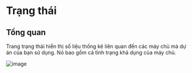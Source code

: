 # Trạng thái

## Tổng quan

Trang trạng thái hiển thị số liệu thống kê liên quan đến các máy chủ mà dự án của bạn sử dụng. Nó bao gồm cả tình trạng khả dụng của máy chủ.

![image](administration/odoo_sh/getting_started/status/interface-status.png)
